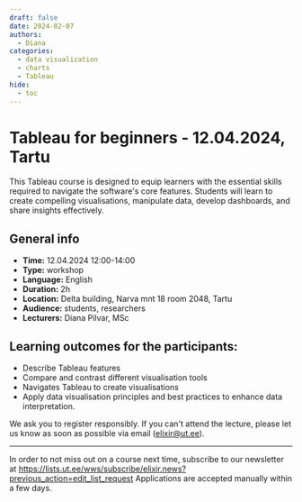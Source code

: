```yaml
---
draft: false
date: 2024-02-07
authors:
  - Diana
categories:
  - data visualization
  - charts 
  - Tableau
hide:
  - toc
---
```


# Tableau for beginners - 12.04.2024, Tartu

This Tableau course is designed to equip learners with the essential skills required to navigate the software's core features. Students will learn to create compelling visualisations, manipulate data, develop dashboards, and share insights effectively. 


<!-- more -->
## General info 

* __Time:__ 12.04.2024 12:00-14:00
* __Type:__ workshop
* __Language:__ English
* __Duration:__  2h
* __Location:__ Delta building, Narva mnt 18 room 2048, Tartu
* __Audience:__ students, researchers
* __Lecturers:__ Diana Pilvar, MSc


## Learning outcomes for the participants:
* Describe Tableau features
* Compare and contrast different visualisation tools
* Navigates Tableau to create visualisations
* Apply data visualisation principles and best practices to enhance data interpretation.


We ask you to register responsibly. If you can't attend the lecture, please let us know as soon as possible via email (elixir@ut.ee).


---

In order to not miss out on a course next time, subscribe to our newsletter at  https://lists.ut.ee/wws/subscribe/elixir.news?previous_action=edit_list_request
Applications are accepted manually within a few days. 